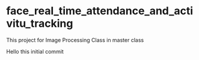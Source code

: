 # face_real_time_attendance_and_activitu_tracking
This project for Image Processing Class in master class

Hello this initial commit